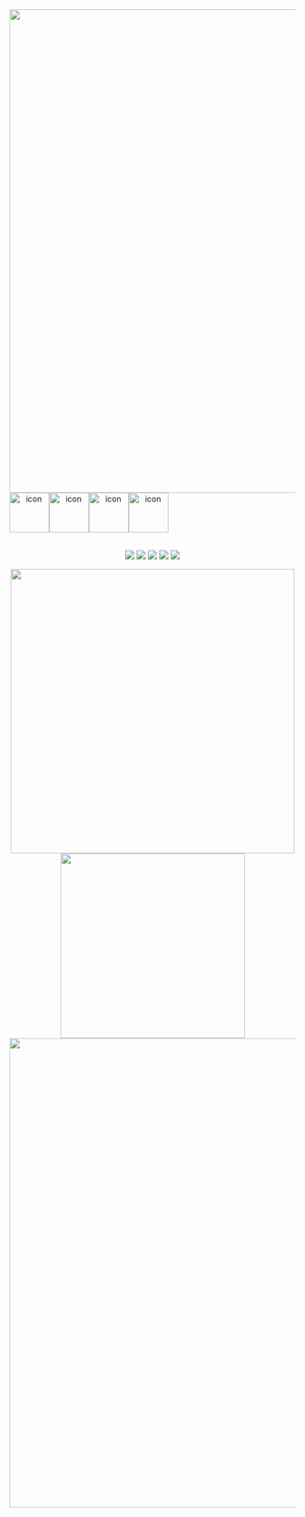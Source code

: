<div align="center">
<img src="https://capsule-render.vercel.app/api?type=waving&theme=tokyonight&height=200&animation=fadeIn&section=Header&fontSize=50&text=Ssong.Ch94🙈&fontAlign=30" width="850">

<div align="center" style="display:flex; flex-direction:row; justify-contents:center;">
<img src="https://techstack-generator.vercel.app/js-icon.svg" alt="icon" width="70" height="70" />
<img src="https://techstack-generator.vercel.app/ts-icon.svg" alt="icon" width="70" height="70" />
  <img src="https://techstack-generator.vercel.app/react-icon.svg" alt="icon" width="70" height="70" />
<img src="https://techstack-generator.vercel.app/redux-icon.svg" alt="icon" width="70" height="70" />
</div>
  <br />


  
<a target="_blank"><img src="https://img.shields.io/badge/HTML-black?style=for-the-badge&logo=html5&logoColor=#61DAFB"/></a>
<a target="_blank"><img src="https://img.shields.io/badge/CSS-black?style=for-the-badge&logo=css3&logoColor=#1572B6"/></a>
<a target="_blank"><img src="https://img.shields.io/badge/JavaScript-black?style=for-the-badge&logo=javascript&logoColor=#F7DF1E"/></a>
<a target="_blank"><img src="https://img.shields.io/badge/TypeScript-black?style=for-the-badge&logo=typescript&logoColor=#3178C6"/></a>
<a target="_blank"><img src="https://img.shields.io/badge/React-black?style=for-the-badge&logo=react&logoColor=#61DAFB"/></a>

<a href="https://github.com/anuraghazra/github-readme-stats">
  <img src="https://github-readme-stats.vercel.app/api?username=SsongCh94&show_icons=true&theme=tokyonight" width="500">
</a>

<a href="https://github.com/anuraghazra/github-readme-stats">
  <img src="https://github-readme-stats.vercel.app/api/top-langs/?username=SsongCh94&layout=compact&theme=tokyonight" width="325">
</a>

<a href="https://github.com/ashutosh00710/github-readme-activity-graph">
  <img src="https://github-readme-activity-graph.cyclic.app/graph?username=SsongCh94&height=250&theme=tokyo-night" width="825">
</a>

  
</div>
